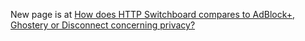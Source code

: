 New page is at [How does HTTP Switchboard compares to AdBlock+, Ghostery or Disconnect concerning privacy?](/gorhill/httpswitchboard/wiki/How-does-HTTP-Switchboard-compares-to-AdBlock-%2C-Ghostery-or-Disconnect-concerning-privacy%3F)